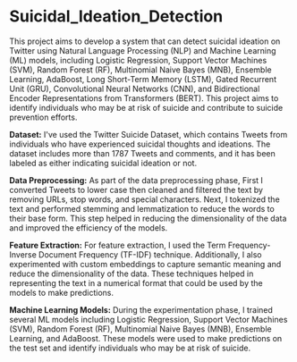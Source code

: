 # Suicidal_Ideation_Detection
This project aims to develop a system that can detect suicidal ideation on Twitter using Natural Language Processing (NLP) and Machine Learning (ML) models, including Logistic Regression, Support Vector Machines (SVM), Random Forest (RF), Multinomial Naive Bayes (MNB), Ensemble Learning, AdaBoost, Long Short-Term Memory (LSTM), Gated Recurrent Unit (GRU), Convolutional Neural Networks (CNN), and Bidirectional Encoder Representations from Transformers (BERT). This project aims to identify individuals who may be at risk of suicide and contribute to suicide prevention efforts.

**Dataset:**
I've used the Twitter Suicide Dataset, which contains Tweets from individuals who have experienced suicidal thoughts and ideations. 
The dataset includes more than 1787 Tweets and comments, and it has been labeled as either indicating suicidal ideation or not.

**Data Preprocessing:**
As part of the data preprocessing phase, First I converted Tweets to lower case then cleaned and filtered the text by removing URLs, stop words, and special characters.
Next, I tokenized the text and performed stemming and lemmatization to reduce the words to their base form. This step helped in reducing the dimensionality of the data and improved the efficiency of the models.

**Feature Extraction:**
For feature extraction, I used the Term Frequency-Inverse Document Frequency (TF-IDF) technique. Additionally, I also experimented with custom embeddings to capture semantic meaning and reduce the dimensionality of the data.
These techniques helped in representing the text in a numerical format that could be used by the models to make predictions.

**Machine Learning Models:**
During the experimentation phase, I trained several ML models including Logistic Regression, Support Vector Machines (SVM), Random Forest (RF), Multinomial Naive Bayes (MNB), Ensemble Learning, and AdaBoost. These models were used to make predictions on the test set and identify individuals who may be at risk of suicide.
